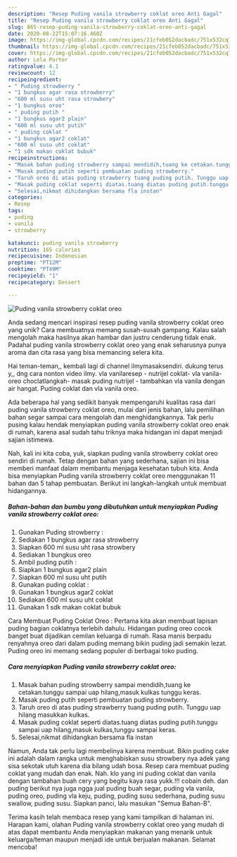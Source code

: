 ```yaml
---
description: "Resep Puding vanila strowberry coklat oreo Anti Gagal"
title: "Resep Puding vanila strowberry coklat oreo Anti Gagal"
slug: 865-resep-puding-vanila-strowberry-coklat-oreo-anti-gagal
date: 2020-08-22T15:07:16.460Z
image: https://img-global.cpcdn.com/recipes/21cfeb052dacbadc/751x532cq70/puding-vanila-strowberry-coklat-oreo-foto-resep-utama.jpg
thumbnail: https://img-global.cpcdn.com/recipes/21cfeb052dacbadc/751x532cq70/puding-vanila-strowberry-coklat-oreo-foto-resep-utama.jpg
cover: https://img-global.cpcdn.com/recipes/21cfeb052dacbadc/751x532cq70/puding-vanila-strowberry-coklat-oreo-foto-resep-utama.jpg
author: Lela Porter
ratingvalue: 4.1
reviewcount: 12
recipeingredient:
- " Puding strowberry "
- "1 bungkus agar rasa strowberry"
- "600 ml susu uht rasa strowbery"
- "1 bungkus oreo"
- " puding putih "
- "1 bungkus agar2 plain"
- "600 ml susu uht putih"
- " puding coklat "
- "1 bungkus agar2 coklat"
- "600 ml susu uht coklat"
- "1 sdk makan coklat bubuk"
recipeinstructions:
- "Masak bahan puding strowberry sampai mendidih,tuang ke cetakan.tunggu sampai uap hilang,masuk kulkas tunggu keras."
- "Masak puding putih seperti pembuatan puding strowberry."
- "Taruh oreo di atas puding strawberry tuang puding putih. Tunggu uap hilang masukkan kulkas."
- "Masak puding coklat seperti diatas.tuang diatas puding putih.tunggu sampai uap hilang,masuk kulkas,tunggu sampai keras."
- "Selesai,nikmat dihidangkan bersama fla instan"
categories:
- Resep
tags:
- puding
- vanila
- strowberry

katakunci: puding vanila strowberry 
nutrition: 165 calories
recipecuisine: Indonesian
preptime: "PT12M"
cooktime: "PT49M"
recipeyield: "1"
recipecategory: Dessert

---
```



![Puding vanila strowberry coklat oreo](https://img-global.cpcdn.com/recipes/21cfeb052dacbadc/751x532cq70/puding-vanila-strowberry-coklat-oreo-foto-resep-utama.jpg)

Anda sedang mencari inspirasi resep puding vanila strowberry coklat oreo yang unik? Cara membuatnya memang susah-susah gampang. Kalau salah mengolah maka hasilnya akan hambar dan justru cenderung tidak enak. Padahal puding vanila strowberry coklat oreo yang enak seharusnya punya aroma dan cita rasa yang bisa memancing selera kita.

Hai teman-teman,, kembali lagi di channel ilmymasaksendiri. dukung terus y,, dng cara nonton video ilmy. vla vanilaresep - nutrijel coklat- vla vanila- oreo choclatlangkah- masak puding nutrijel - tambahkan vla vanila dengan air hangat. Puding coklat dan vla vanila oreo.

Ada beberapa hal yang sedikit banyak mempengaruhi kualitas rasa dari puding vanila strowberry coklat oreo, mulai dari jenis bahan, lalu pemilihan bahan segar sampai cara mengolah dan menghidangkannya. Tak perlu pusing kalau hendak menyiapkan puding vanila strowberry coklat oreo enak di rumah, karena asal sudah tahu triknya maka hidangan ini dapat menjadi sajian istimewa.


Nah, kali ini kita coba, yuk, siapkan puding vanila strowberry coklat oreo sendiri di rumah. Tetap dengan bahan yang sederhana, sajian ini bisa memberi manfaat dalam membantu menjaga kesehatan tubuh kita. Anda bisa menyiapkan Puding vanila strowberry coklat oreo menggunakan 11 bahan dan 5 tahap pembuatan. Berikut ini langkah-langkah untuk membuat hidangannya.

<!--inarticleads1-->

##### Bahan-bahan dan bumbu yang dibutuhkan untuk menyiapkan Puding vanila strowberry coklat oreo:

1. Gunakan  Puding strowberry :
1. Sediakan 1 bungkus agar rasa strowberry
1. Siapkan 600 ml susu uht rasa strowbery
1. Sediakan 1 bungkus oreo
1. Ambil  puding putih :
1. Siapkan 1 bungkus agar2 plain
1. Siapkan 600 ml susu uht putih
1. Gunakan  puding coklat :
1. Gunakan 1 bungkus agar2 coklat
1. Sediakan 600 ml susu uht coklat
1. Gunakan 1 sdk makan coklat bubuk


Cara Membuat Puding Coklat Oreo : Pertama kita akan membuat lapisan puding bagian coklatnya terlebih dahulu. Hidangan puding oreo cocok banget buat dijadikan cemilan keluarga di rumah. Rasa manis berpadu renyahnya oreo dari dalam puding memang bikin puding jadi semakin lezat. Puding oreo ini memang sedang populer di berbagai toko puding. 

<!--inarticleads2-->

##### Cara menyiapkan Puding vanila strowberry coklat oreo:

1. Masak bahan puding strowberry sampai mendidih,tuang ke cetakan.tunggu sampai uap hilang,masuk kulkas tunggu keras.
1. Masak puding putih seperti pembuatan puding strowberry.
1. Taruh oreo di atas puding strawberry tuang puding putih. Tunggu uap hilang masukkan kulkas.
1. Masak puding coklat seperti diatas.tuang diatas puding putih.tunggu sampai uap hilang,masuk kulkas,tunggu sampai keras.
1. Selesai,nikmat dihidangkan bersama fla instan


Namun, Anda tak perlu lagi membelinya karena membuat. Bikin puding cake ini adalah dalam rangka untuk menghabiskan susu strowbery nya adek yang sisa sekotak utuh karena dia bilang udah bosa. Resep cara membuat puding coklat yang mudah dan enak. Nah. klo yang ini puding coklat dan vanila dengan tambahan buah cery yang begitu kaya rasa yukk.!!! cobain deh. dan puding berikut nya juga ngga jual puding buah segar, puding vla vanila, puding oreo, puding vla keju, puding, puding susu sederhana, puding susu swallow, puding susu. Siapkan panci, lalu masukan &#34;Semua Bahan-B&#34;. 

Terima kasih telah membaca resep yang kami tampilkan di halaman ini. Harapan kami, olahan Puding vanila strowberry coklat oreo yang mudah di atas dapat membantu Anda menyiapkan makanan yang menarik untuk keluarga/teman maupun menjadi ide untuk berjualan makanan. Selamat mencoba!
